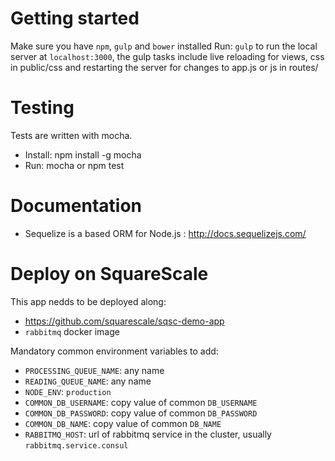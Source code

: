 # Getting started

Make sure you have `npm`, `gulp` and `bower` installed
Run: `gulp` to run the local server at `localhost:3000`, the gulp tasks include live reloading for views, css in public/css and restarting the server for changes to app.js or js in routes/

# Testing

Tests are written with mocha.

  - Install: npm install -g mocha
  - Run: mocha or npm test

# Documentation
  - Sequelize is a based ORM for Node.js : http://docs.sequelizejs.com/

# Deploy on SquareScale

This app nedds to be deployed along:
  - https://github.com/squarescale/sqsc-demo-app
  - `rabbitmq` docker image

Mandatory common environment variables to add:
  - `PROCESSING_QUEUE_NAME`: any name
  - `READING_QUEUE_NAME`: any name
  - `NODE_ENV`: `production`
  - `COMMON_DB_USERNAME`: copy value of common `DB_USERNAME`
  - `COMMON_DB_PASSWORD`: copy value of common `DB_PASSWORD`
  - `COMMON_DB_NAME`: copy value of common `DB_NAME`
  - `RABBITMQ_HOST`: url of rabbitmq service in the cluster, usually `rabbitmq.service.consul`
